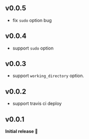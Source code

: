 ## v0.0.5
- fix `sudo` option bug

## v0.0.4
- support `sudo` option

## v0.0.3
- support `working_directory` option.

## v0.0.2
- support travis ci deploy

## v0.0.1
**Initial release :tada:**
